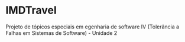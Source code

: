 # IMDTravel
Projeto de tópicos especiais em egenharia de software IV (Tolerância a Falhas em Sistemas de Software) - Unidade 2

